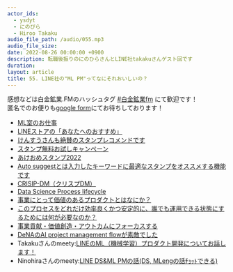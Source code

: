 ```yaml
---
actor_ids:
  - ysdyt
  - にのぴら
  - Hiroo Takaku
audio_file_path: /audio/055.mp3
audio_file_size: 
date: 2022-08-26 00:00:00 +0900
description: 転職後振りのにのひらさんとLINE社takakuさんゲスト回です
duration: 
layout: article
title: 55. LINE社の"ML PM"ってなにそれおいしいの？
---
```


感想などは白金鉱業.FMのハッシュタグ [#白金鉱業fm](https://twitter.com/search?q=%23%E7%99%BD%E9%87%91%E9%89%B1%E6%A5%ADfm&src=typed_query) にて歓迎です！  
匿名でのお便りも[google form](https://forms.gle/pRVNhjrhk8F88T228)にてお待ちしております！  

- [ML室のお仕事](https://logmi.jp/tech/articles/325835)
- [LINEストアの「あなたへのおすすめ」](https://store.line.me/stickershop/recommended/ja)
- [けんすうさんも絶賛のスタンプレコメンドです](https://twitter.com/kensuu/status/1357861389998518272)
- [スタンプ無料お試しキャンペーン](https://campaign.line.me/sticker/trial-sticker.html)
- [あけおめスタンプ2022](https://campaign.line.me/otoshidama2022/)
- [Auto suggestとは入力したキーワードに最適なスタンプをオススメする機能です](https://www.youtube.com/watch?v=zE0hJmGxHbc)
- [CRISIP-DM（クリスプDM）](https://en.wikipedia.org/wiki/Cross-industry_standard_process_for_data_mining)
- [Data Science Process lifecycle](https://docs.microsoft.com/en-us/azure/architecture/data-science-process/lifecycle)
- [事業にとって価値のあるプロダクトとはなにか？](https://logmi.jp/tech/articles/325424)
- [このプロセスをどれだけ効率良くかつ安定的に、誰でも運用できる状態にするためには何が必要なのか？](https://logmi.jp/tech/articles/325513)
- [事業貢献・価値創造・アウトカムにフォーカスする](https://www.oreilly.co.jp/books/9784873119250/)
- [DeNAのAI project management flowが素敵でした](https://speakerdeck.com/yurfuwa/ai-project-management-flow-and-build-trap-review)
- Takakuさんのmeety:[LINEのML（機械学習）プロダクト開発についてお話します！](https://meety.net/matches/gyWTDuumciET)
- Ninohiraさんのmeety:[LINE DS&ML PMの話(DS, MLengの話ﾁｮｯﾄできる)](https://meety.net/matches/eFBfhbgSivOf)
